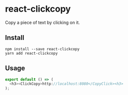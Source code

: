# react-clickcopy

Copy a piece of text by clicking on it.

## Install

```
npm install --save react-clickcopy
yarn add react-clickcopy
```

## Usage

```javascript
export default () => (
  <h3><ClickCopy>http://localhost:8080</CopyClick><h3>
);
```
